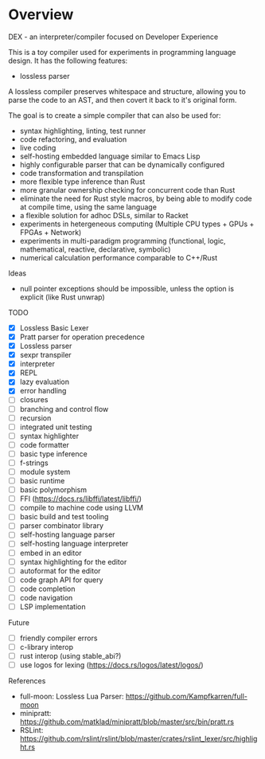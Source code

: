 # Overview

DEX - an interpreter/compiler focused on Developer Experience

This is a toy compiler used for experiments in programming language design.  It has the following features:

- lossless parser


A lossless compiler preserves whitespace and structure, allowing you to parse the code to an AST, and then covert it back to it's original form.

The goal is to create a simple compiler that can also be used for:
- syntax highlighting, linting, test runner
- code refactoring, and evaluation
- live coding
- self-hosting embedded language similar to Emacs Lisp 
- highly configurable parser that can be dynamically configured
- code transformation and transpilation
- more flexible type inference than Rust
- more granular ownership checking for concurrent code than Rust
- eliminate the need for Rust style macros, by being able to modify code at compile time, using the same language
- a flexible solution for adhoc DSLs, similar to Racket
- experiments in hetergeneous computing (Multiple CPU types + GPUs + FPGAs + Network)
- experiments in multi-paradigm programming (functional, logic, mathematical, reactive, declarative, symbolic)
- numerical calculation performance comparable to C++/Rust

Ideas
- null pointer exceptions should be impossible, unless the option is explicit (like Rust unwrap)


TODO

- [x] Lossless Basic Lexer
- [x] Pratt parser for operation precedence
- [x] Lossless parser 
- [x] sexpr transpiler
- [x] interpreter
- [x] REPL
- [x] lazy evaluation
- [x] error handling
- [ ] closures
- [ ] branching and control flow
- [ ] recursion
- [ ] integrated unit testing
- [ ] syntax highlighter
- [ ] code formatter
- [ ] basic type inference
- [ ] f-strings
- [ ] module system
- [ ] basic runtime
- [ ] basic polymorphism
- [ ] FFI (https://docs.rs/libffi/latest/libffi/)
- [ ] compile to machine code using LLVM
- [ ] basic build and test tooling
- [ ] parser combinator library
- [ ] self-hosting language parser
- [ ] self-hosting language interpreter
- [ ] embed in an editor
- [ ] syntax highlighting for the editor
- [ ] autoformat for the editor
- [ ] code graph API for query
- [ ] code completion
- [ ] code navigation
- [ ] LSP implementation

Future

- [ ] friendly compiler errors
- [ ] c-library interop
- [ ] rust interop (using stable_abi?)
- [ ] use logos for lexing (https://docs.rs/logos/latest/logos/)

References

- full-moon: Lossless Lua Parser: https://github.com/Kampfkarren/full-moon
- minipratt: https://github.com/matklad/minipratt/blob/master/src/bin/pratt.rs
- RSLint: https://github.com/rslint/rslint/blob/master/crates/rslint_lexer/src/highlight.rs
